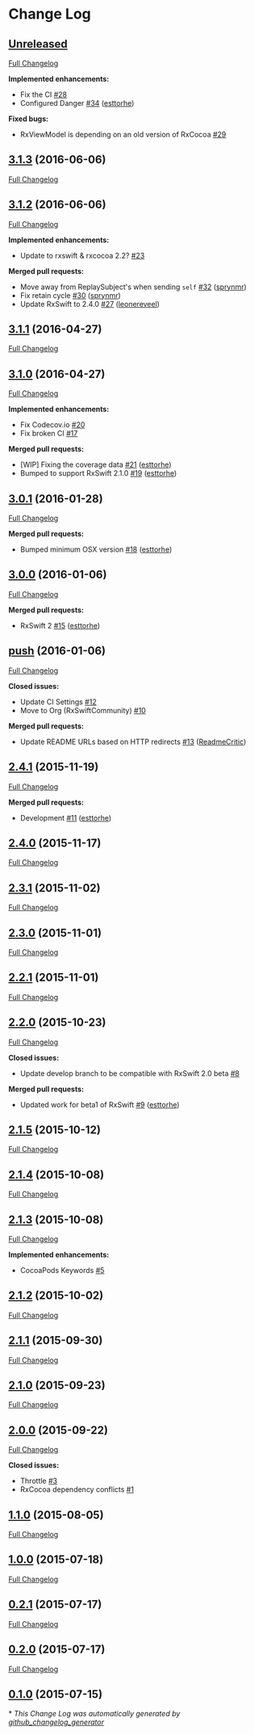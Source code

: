 # Change Log

## [Unreleased](https://github.com/RxSwiftCommunity/RxViewModel/tree/HEAD)

[Full Changelog](https://github.com/RxSwiftCommunity/RxViewModel/compare/3.1.3...HEAD)

**Implemented enhancements:**

- Fix the CI [\#28](https://github.com/RxSwiftCommunity/RxViewModel/issues/28)
- Configured Danger [\#34](https://github.com/RxSwiftCommunity/RxViewModel/pull/34) ([esttorhe](https://github.com/esttorhe))

**Fixed bugs:**

- RxViewModel is depending on an old version of RxCocoa [\#29](https://github.com/RxSwiftCommunity/RxViewModel/issues/29)

## [3.1.3](https://github.com/RxSwiftCommunity/RxViewModel/tree/3.1.3) (2016-06-06)
[Full Changelog](https://github.com/RxSwiftCommunity/RxViewModel/compare/3.1.2...3.1.3)

## [3.1.2](https://github.com/RxSwiftCommunity/RxViewModel/tree/3.1.2) (2016-06-06)
[Full Changelog](https://github.com/RxSwiftCommunity/RxViewModel/compare/3.1.1...3.1.2)

**Implemented enhancements:**

- Update to rxswift & rxcocoa 2.2? [\#23](https://github.com/RxSwiftCommunity/RxViewModel/issues/23)

**Merged pull requests:**

- Move away from ReplaySubject's when sending `self` [\#32](https://github.com/RxSwiftCommunity/RxViewModel/pull/32) ([sprynmr](https://github.com/sprynmr))
- Fix retain cycle [\#30](https://github.com/RxSwiftCommunity/RxViewModel/pull/30) ([sprynmr](https://github.com/sprynmr))
- Update RxSwift to 2.4.0 [\#27](https://github.com/RxSwiftCommunity/RxViewModel/pull/27) ([leonereveel](https://github.com/leonereveel))

## [3.1.1](https://github.com/RxSwiftCommunity/RxViewModel/tree/3.1.1) (2016-04-27)
[Full Changelog](https://github.com/RxSwiftCommunity/RxViewModel/compare/3.1.0...3.1.1)

## [3.1.0](https://github.com/RxSwiftCommunity/RxViewModel/tree/3.1.0) (2016-04-27)
[Full Changelog](https://github.com/RxSwiftCommunity/RxViewModel/compare/3.0.1...3.1.0)

**Implemented enhancements:**

- Fix Codecov.io [\#20](https://github.com/RxSwiftCommunity/RxViewModel/issues/20)
- Fix broken CI [\#17](https://github.com/RxSwiftCommunity/RxViewModel/issues/17)

**Merged pull requests:**

- \[WIP\] Fixing the coverage data [\#21](https://github.com/RxSwiftCommunity/RxViewModel/pull/21) ([esttorhe](https://github.com/esttorhe))
- Bumped to support RxSwift 2.1.0 [\#19](https://github.com/RxSwiftCommunity/RxViewModel/pull/19) ([esttorhe](https://github.com/esttorhe))

## [3.0.1](https://github.com/RxSwiftCommunity/RxViewModel/tree/3.0.1) (2016-01-28)
[Full Changelog](https://github.com/RxSwiftCommunity/RxViewModel/compare/3.0.0...3.0.1)

**Merged pull requests:**

- Bumped minimum OSX version [\#18](https://github.com/RxSwiftCommunity/RxViewModel/pull/18) ([esttorhe](https://github.com/esttorhe))

## [3.0.0](https://github.com/RxSwiftCommunity/RxViewModel/tree/3.0.0) (2016-01-06)
[Full Changelog](https://github.com/RxSwiftCommunity/RxViewModel/compare/push...3.0.0)

**Merged pull requests:**

- RxSwift 2 [\#15](https://github.com/RxSwiftCommunity/RxViewModel/pull/15) ([esttorhe](https://github.com/esttorhe))

## [push](https://github.com/RxSwiftCommunity/RxViewModel/tree/push) (2016-01-06)
[Full Changelog](https://github.com/RxSwiftCommunity/RxViewModel/compare/2.4.1...push)

**Closed issues:**

- Update CI Settings [\#12](https://github.com/RxSwiftCommunity/RxViewModel/issues/12)
- Move to Org \(RxSwiftCommunity\) [\#10](https://github.com/RxSwiftCommunity/RxViewModel/issues/10)

**Merged pull requests:**

- Update README URLs based on HTTP redirects [\#13](https://github.com/RxSwiftCommunity/RxViewModel/pull/13) ([ReadmeCritic](https://github.com/ReadmeCritic))

## [2.4.1](https://github.com/RxSwiftCommunity/RxViewModel/tree/2.4.1) (2015-11-19)
[Full Changelog](https://github.com/RxSwiftCommunity/RxViewModel/compare/2.4.0...2.4.1)

**Merged pull requests:**

- Development [\#11](https://github.com/RxSwiftCommunity/RxViewModel/pull/11) ([esttorhe](https://github.com/esttorhe))

## [2.4.0](https://github.com/RxSwiftCommunity/RxViewModel/tree/2.4.0) (2015-11-17)
[Full Changelog](https://github.com/RxSwiftCommunity/RxViewModel/compare/2.3.1...2.4.0)

## [2.3.1](https://github.com/RxSwiftCommunity/RxViewModel/tree/2.3.1) (2015-11-02)
[Full Changelog](https://github.com/RxSwiftCommunity/RxViewModel/compare/2.3.0...2.3.1)

## [2.3.0](https://github.com/RxSwiftCommunity/RxViewModel/tree/2.3.0) (2015-11-01)
[Full Changelog](https://github.com/RxSwiftCommunity/RxViewModel/compare/2.2.1...2.3.0)

## [2.2.1](https://github.com/RxSwiftCommunity/RxViewModel/tree/2.2.1) (2015-11-01)
[Full Changelog](https://github.com/RxSwiftCommunity/RxViewModel/compare/2.2.0...2.2.1)

## [2.2.0](https://github.com/RxSwiftCommunity/RxViewModel/tree/2.2.0) (2015-10-23)
[Full Changelog](https://github.com/RxSwiftCommunity/RxViewModel/compare/2.1.5...2.2.0)

**Closed issues:**

- Update develop branch to be compatible with RxSwift 2.0 beta [\#8](https://github.com/RxSwiftCommunity/RxViewModel/issues/8)

**Merged pull requests:**

- Updated work for beta1 of RxSwift [\#9](https://github.com/RxSwiftCommunity/RxViewModel/pull/9) ([esttorhe](https://github.com/esttorhe))

## [2.1.5](https://github.com/RxSwiftCommunity/RxViewModel/tree/2.1.5) (2015-10-12)
[Full Changelog](https://github.com/RxSwiftCommunity/RxViewModel/compare/2.1.4...2.1.5)

## [2.1.4](https://github.com/RxSwiftCommunity/RxViewModel/tree/2.1.4) (2015-10-08)
[Full Changelog](https://github.com/RxSwiftCommunity/RxViewModel/compare/2.1.3...2.1.4)

## [2.1.3](https://github.com/RxSwiftCommunity/RxViewModel/tree/2.1.3) (2015-10-08)
[Full Changelog](https://github.com/RxSwiftCommunity/RxViewModel/compare/2.1.2...2.1.3)

**Implemented enhancements:**

- CocoaPods Keywords [\#5](https://github.com/RxSwiftCommunity/RxViewModel/issues/5)

## [2.1.2](https://github.com/RxSwiftCommunity/RxViewModel/tree/2.1.2) (2015-10-02)
[Full Changelog](https://github.com/RxSwiftCommunity/RxViewModel/compare/2.1.1...2.1.2)

## [2.1.1](https://github.com/RxSwiftCommunity/RxViewModel/tree/2.1.1) (2015-09-30)
[Full Changelog](https://github.com/RxSwiftCommunity/RxViewModel/compare/2.1.0...2.1.1)

## [2.1.0](https://github.com/RxSwiftCommunity/RxViewModel/tree/2.1.0) (2015-09-23)
[Full Changelog](https://github.com/RxSwiftCommunity/RxViewModel/compare/2.0.0...2.1.0)

## [2.0.0](https://github.com/RxSwiftCommunity/RxViewModel/tree/2.0.0) (2015-09-22)
[Full Changelog](https://github.com/RxSwiftCommunity/RxViewModel/compare/1.1.0...2.0.0)

**Closed issues:**

- Throttle [\#3](https://github.com/RxSwiftCommunity/RxViewModel/issues/3)
- RxCocoa dependency conflicts [\#1](https://github.com/RxSwiftCommunity/RxViewModel/issues/1)

## [1.1.0](https://github.com/RxSwiftCommunity/RxViewModel/tree/1.1.0) (2015-08-05)
[Full Changelog](https://github.com/RxSwiftCommunity/RxViewModel/compare/1.0.0...1.1.0)

## [1.0.0](https://github.com/RxSwiftCommunity/RxViewModel/tree/1.0.0) (2015-07-18)
[Full Changelog](https://github.com/RxSwiftCommunity/RxViewModel/compare/0.2.1...1.0.0)

## [0.2.1](https://github.com/RxSwiftCommunity/RxViewModel/tree/0.2.1) (2015-07-17)
[Full Changelog](https://github.com/RxSwiftCommunity/RxViewModel/compare/0.2.0...0.2.1)

## [0.2.0](https://github.com/RxSwiftCommunity/RxViewModel/tree/0.2.0) (2015-07-17)
[Full Changelog](https://github.com/RxSwiftCommunity/RxViewModel/compare/0.1.0...0.2.0)

## [0.1.0](https://github.com/RxSwiftCommunity/RxViewModel/tree/0.1.0) (2015-07-15)


\* *This Change Log was automatically generated by [github_changelog_generator](https://github.com/skywinder/Github-Changelog-Generator)*